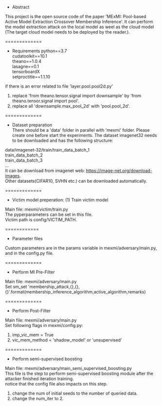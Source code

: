- Abstract  
  
This project is the open source code of the paper 'MExMI: Pool-based Active Model Extraction Crossover Membership Inference'. It can perform the model extraction attack on the local model as weel as the cloud model (The target cloud model needs to be deployed by the reader.).

=============
- Requirements
python==3.7  
cudatoolkit==10.1  
theano==1.0.4  
lasagne==0.1  
tensorboardX  
setproctitle==1.1.10  
  
if there is an error related to file 'layer.pool.pool2d.py'  
1) replace 'from theano.tensor.signal import downsample' by 'from theano.tensor.signal import pool'. 
2) replace all 'downsample.max_pool_2d' with 'pool.pool_2d'. 

=============  
- Dataset preparation  
There should be a 'data' folder in parallel with 'mexmi' folder. Please create one before start the experiments.
The dataset imagenet32 needs to be downloaded and has the following structure:

data/imagenet-32/train/train_data_batch_1  
                       train_data_batch_2  
                       train_data_batch_3  
                       ...  
It can be download from imagenet web: https://image-net.org/download-images.  
Other datasets(CIFAR10, SVHN etc.) can be downloaded automatically.

=============  
- Victim model preperation: (1) Train victim model  

Main file: mexmi/victim/train.py  
The pyperparameters can be set in this file.  
Victim path is config/VICTIM_PATH.  

============
- Parameter files  
  
Custom parameters are in the params variable in mexmi/adversary/main.py, and in the config.py file.  

=============  
- Perform MI Pre-Filter  
  
Main file: mexmi/adversary/main.py  
Set sm_set 'membership_attack,{},{},{}'.format(membership_inference_algorithm,active_algorithm,remarks)  

=============  
- Perform Post-Filter  
  
Main file: mexmi/adversary/main.py  
Set following flags in mexmi/config.py:
1. imp_vic_mem = True  
2. vic_mem_method = 'shadow_model' or 'unsupervised'  
  
=============  
- Perform semi-supervised boosting  

Main file: mexmi/adversary/main_semi_supervised_boosting.py  
This file is the step to perform semi-supervised boosting module after the attacker finished iteration training.  
notice that the config file also impacts on this step.  
1. change the num of initial seeds to the number of queried data.  
2. change the num_iter to 2.  

